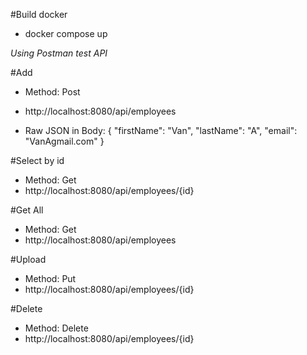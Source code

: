 #Build docker 
- docker compose up

*Using Postman test API*

#Add
- Method: Post
- http://localhost:8080/api/employees

- Raw JSON in Body: {
    "firstName": "Van",
    "lastName": "A",
    "email": "VanAgmail.com" 
}

#Select by id
- Method: Get
- http://localhost:8080/api/employees/{id}

#Get All
- Method: Get
- http://localhost:8080/api/employees

#Upload
- Method: Put
- http://localhost:8080/api/employees/{id}

#Delete
- Method: Delete
- http://localhost:8080/api/employees/{id}
